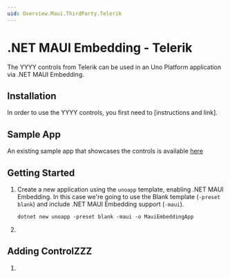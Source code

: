 ```yaml
---
uid: Overview.Maui.ThirdParty.Telerik
---
```

# .NET MAUI Embedding - Telerik

The YYYY controls from Telerik can be used in an Uno Platform application via .NET MAUI Embedding. 

## Installation

In order to use the YYYY controls, you first need to [instructions and link].

## Sample App

An existing sample app that showcases the controls is available [here](https://github.com/unoplatform/Uno.Samples/tree/master/UI/MauiEmbedding/TelerikApp)

## Getting Started

1. Create a new application using the `unoapp` template, enabling .NET MAUI Embedding. In this case we're going to use the Blank template (`-preset blank`) and include .NET MAUI Embedding support (`-maui`).

    ```
    dotnet new unoapp -preset blank -maui -o MauiEmbeddingApp
    ```

1. 


## Adding ControlZZZ

1. 